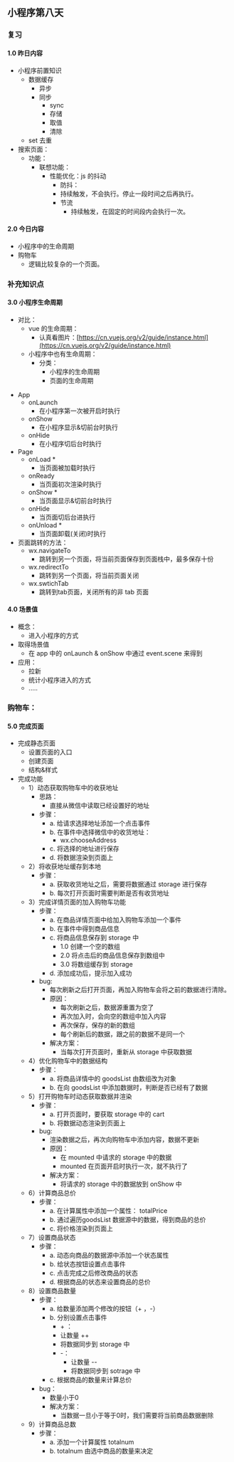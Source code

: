 ## 小程序第八天

### 复习

#### 1.0 昨日内容

+ 小程序前置知识
  + 数据缓存
    + 异步
    + 同步
      + sync
      + 存储
      + 取值
      + 清除
  + set 去重
+ 搜索页面：
  + 功能：
    + 联想功能：
      + 性能优化：js 的抖动
        +  防抖：
          + 持续触发，不会执行。停止一段时间之后再执行。
        + 节流
          + 持续触发，在固定的时间段内会执行一次。

#### 2.0 今日内容

+ 小程序中的生命周期
+ 购物车
  + 逻辑比较复杂的一个页面。

### 补充知识点

#### 3.0 小程序生命周期

+ 对比：
  + vue 的生命周期：
    + 认真看图片：[https://cn.vuejs.org/v2/guide/instance.html](https://cn.vuejs.org/v2/guide/instance.html)
  + 小程序中也有生命周期：
    + 分类：
      + 小程序的生命周期
      + 页面的生命周期

- App
  - onLaunch
    - 在小程序第一次被开启时执行
  - onShow
    - 在小程序显示&切前台时执行
  - onHide
    - 在小程序切后台时执行
- Page
  - onLoad  *
    - 当页面被加载时执行
  - onReady
    - 当页面初次渲染时执行
  - onShow *
    - 当页面显示&切前台时执行
  - onHide
    - 当页面切后台进执行
  - onUnload *
    - 当页面卸载(关闭)时执行
- 页面跳转的方法：
  - wx.navigateTo
    - 跳转到另一个页面，将当前页面保存到页面栈中，最多保存十份
  - wx.redirectTo
    - 跳转到另一个页面，将当前页面关闭
  - wx.swtichTab
    - 跳转到tab页面，关闭所有的非 tab 页面

#### 4.0 场景值

+ 概念：
  + 进入小程序的方式
+ 取得场景值
  +  在 app 中的 onLaunch & onShow 中通过 event.scene 来得到
+ 应用：
  + 拉新
  + 统计小程序进入的方式
  + .....

### 购物车：

#### 5.0 完成页面

- 完成静态页面
  - 设置页面的入口
  - 创建页面
  - 结构&样式
- 完成功能
  - 1）动态获取购物车中的收获地址
    - 思路：
      - 直接从微信中读取已经设置好的地址
    - 步骤：
      - a. 给请求选择地址添加一个点击事件
      - b. 在事件中选择微信中的收货地址：
        - wx.chooseAddress
      - c. 将选择的地址进行保存
      - d. 将数据渲染到页面上
  - 2）将收获地址缓存到本地
    - 步骤：
      - a. 获取收货地址之后，需要将数据通过 storage 进行保存
      - b. 每次打开页面时需要判断是否有收货地址
  - 3）完成详情页面的加入购物车功能
    - 步骤：
      - a. 在商品详情页面中给加入购物车添加一个事件
      - b. 在事件中得到商品信息
      - c. 将商品信息保存到 storage 中
        - 1.0 创建一个空的数组
        - 2.0 将点击后的商品信息保存到数组中
        - 3.0 将数组缓存到 storage
      - d. 添加成功后，提示加入成功
    - bug:
      - 每次刷新之后打开页面，再加入购物车会将之前的数据进行清除。
      - 原因：
        - 每次刷新之后，数据源重置为空了
        - 再次加入时，会向空的数组中加入内容
        - 再次保存，保存的新的数组
        - 每个刷新后的数据，跟之前的数据不是同一个
      - 解决方案：
        - 当每次打开页面时，重新从 storage 中获取数据
  - 4）优化购物车中的数据结构
    - 步骤：
      - a. 将商品详情中的 goodsList 由数组改为对象
      - b. 在向 goodsList 中添加数据时，判断是否已经有了数据
  - 5）打开购物车时动态获取数据并渲染
    - 步骤：
      - a. 打开页面时，要获取 storage 中的 cart
      - b. 将数据动态渲染到页面上
    - bug:
      - 渲染数据之后，再次向购物车中添加内容，数据不更新
      - 原因：
        - 在 mounted 中请求的 storage 中的数据
        - mounted 在页面开启时执行一次，就不执行了
      - 解决方案：
        - 将请求的 storage 中的数据放到 onShow 中
  - 6）计算商品总价
    - 步骤：
      - a. 在计算属性中添加一个属性： totalPrice
      - b. 通过遍历goodsList 数据源中的数据，得到商品的总价
      - c. 将价格渲染到页面上
  - 7）设置商品状态
    - 步骤：
      - a. 动态向商品的数据源中添加一个状态属性
      - b. 给状态按钮设置点击事件
      - c. 点击完成之后修改商品的状态
      - d. 根据商品的状态来设置商品的总价
  - 8）设置商品数量
    - 步骤：
      - a. 给数量添加两个修改的按钮（+ ，-）
      - b. 分别设置点击事件
        -  \+ ： 
          - 让数量 ++
          - 将数据同步到 storage 中
        - \-：
          - 让数量 --
          - 将数据同步到 sotrage 中
      - c. 根据商品的数量来计算总价
    - bug：
      - 数量小于0
      - 解决方案：
        - 当数据一旦小于等于0时，我们需要将当前商品数据删除
  - 9）计算商品总数
    - 步骤：
      - a. 添加一个计算属性 totalnum
      - b. totalnum 由选中商品的数量来决定